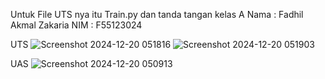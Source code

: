 Untuk File UTS nya itu Train.py dan tanda tangan kelas A
Nama : Fadhil Akmal Zakaria
NIM : F55123024

UTS
![Screenshot 2024-12-20 051816](https://github.com/user-attachments/assets/d5ae98a0-45bf-4589-978a-29c484404a69)
![Screenshot 2024-12-20 051903](https://github.com/user-attachments/assets/1ef4764f-d474-4f7e-b7e8-ccdee24b8c92)

UAS
![Screenshot 2024-12-20 050913](https://github.com/user-attachments/assets/9b08882d-550b-4cf1-ae56-74ba422a2e3a)
